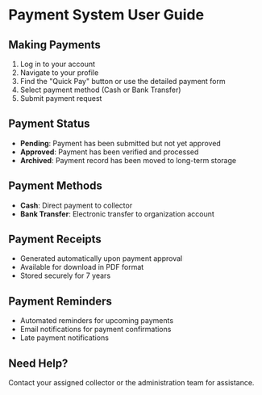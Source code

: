 
# Payment System User Guide

## Making Payments
1. Log in to your account
2. Navigate to your profile
3. Find the "Quick Pay" button or use the detailed payment form
4. Select payment method (Cash or Bank Transfer)
5. Submit payment request

## Payment Status
- **Pending**: Payment has been submitted but not yet approved
- **Approved**: Payment has been verified and processed
- **Archived**: Payment record has been moved to long-term storage

## Payment Methods
- **Cash**: Direct payment to collector
- **Bank Transfer**: Electronic transfer to organization account

## Payment Receipts
- Generated automatically upon payment approval
- Available for download in PDF format
- Stored securely for 7 years

## Payment Reminders
- Automated reminders for upcoming payments
- Email notifications for payment confirmations
- Late payment notifications

## Need Help?
Contact your assigned collector or the administration team for assistance.
